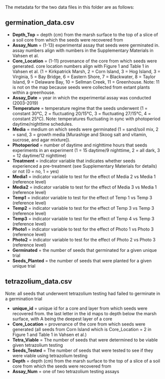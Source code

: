 The metadata for the two data files in this folder are as follows:

## germination_data.csv
* **Depth_Top** = depth (cm) from the marsh surface to the top of a slice of a soil core from which the seeds were recovered from
* **Assay_Num** = (1-13) experimental assay that seeds were germinated in. assay numbers align with numbers in the Supplementary Materials in Vahsen et al. 
* **Core_Location** = (1-11) provenance of the core from which seeds were generated. core location numbers align with Figure 1 and Table 1 in Vahsen et al. (1 = Kirkpatrick Marsh, 2 = Corn Island, 3 = Hog Island, 3 = Virginia, 5 = Bay Bridge, 6 = Eastern Shore, 7 = Blackwater, 8 = Taylor Island, 9 = Delaware Bay, 10 = Sellman Creek, 11 = Greenhouse. Note: 11 is not on the map because seeds were collected from extant plants within a greenhouse.
* **Assay_Date** = year in which the experimental assay was conducted (2003-2019)
* **Temperature** = temperature regime that the seeds underwent (1 = constant 30&deg;C, 2 = fluctuating 20/15&deg;C, 3 = fluctuating 27/15&deg;C, 4 = constant 25&deg;C). Note: temperatures fluctuating in sync with photoperiod daytime/nighttime schedules.
* **Media** = medium on which seeds were germinated (1 = sand/soil mix, 2 = sand, 3 = growth media [Murashige and Skoog salt and vitamin, sucrose, and agar mixture]).
* **Photoperiod** = number of daytime and nighttime hours that seeds experiments in an experiment (1 = 15 daytime/9 nighttime, 2 = all dark, 3 = 12 daytime/12 nighttime)
* **Treatment** = indicator variable that indicates whether seeds experienced a pre-treatment (see Supplementary Materials for details) or not (0 = no, 1 = yes)
* **Media1** = indicator variable to test for the effect of Media 2 vs Media 1 (reference level)
* **Media2** = indicator variable to test for the effect of Media 3 vs Media 1 (reference level)
* **Temp1** = indicator variable to test for the effect of Temp 1 vs Temp 3 (reference level)
* **Temp2** = indicator variable to test for the effect of Temp 3 vs Temp 3 (reference level)
* **Temp3** = indicator variable to test for the effect of Temp 4 vs Temp 3 (reference level)
* **Photo1** = indicator variable to test for the effect of Photo 1 vs Photo 3 (reference level)
* **Photo2** = indicator variable to test for the effect of Photo 2 vs Photo 3 (reference level)
* **Germinated** = the number of seeds that germinated for a given unique trial
* **Seeds_Planted** = the number of seeds that were planted for a given unique trial

## tetrazolium_data.csv
Note: all seeds that underwent tetrazolium testing had failed to germinate in a germination trial
* **unique_id** = unique id for a core and layer from which seeds were recovered from. the last letter in the id maps to depth below the marsh surface, with A being the deepest layer of a core
* **Core_Location** = provenance of the core from which seeds were generated (all seeds from Corn Island which is Core_Location = 2 in Figure 1 and Table 1 in Vahsen et al.)
* **Tetra_Viable** = The number of seeds that were determined to be viable given tetrazolium testing
* **Seeds_Tested** = The number of seeds that were tested to see if they were viable using tetrazolium testing
* **Depth** = depth (cm) from the marsh surface to the top of a slice of a soil core from which the seeds were recovered from
* **Assay_Num** = one of two tetrazolium testing assays
